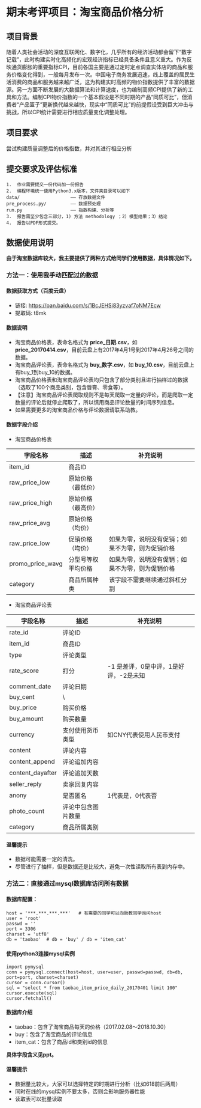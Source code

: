 # 期末考评项目：淘宝商品价格分析

## 项目背景
随着人类社会活动的深度互联网化、数字化，几乎所有的经济活动都会留下“数字记载”，此时构建实时化高频化的宏观经济指标已经具备条件且意义重大。作为反映通货膨胀的重要指标CPI，目前各国主要是通过定时定点调查实体店的商品和服务价格变化得到，一般每月发布一次。中国电子商务发展迅速，线上覆盖的居民生活消费的商品和服务越来越广泛，这为构建实时高频的物价指数提供了丰富的数据源。另一方面不断发展的大数据算法和计算速度，也为编制高频CPI提供了新的工具和方法。编制CPI物价指数的一个基本假设是不同时期的产品“同质可比”，但消费者“产品篮子”更新换代越来越快，现实中“同质可比”的前提假设受到巨大冲击与挑战，所以CPI统计需要进行相应质量变化调整处理。

## 项目要求

尝试构建质量调整后的价格指数，并对其进行相应分析

## 提交要求及评估标准

```
1.	作业需要提交一份代码加一份报告
2.	编程环境统一使用Python3.x版本，文件夹目录可以如下
data/					—— 存放数据文件
pre_process.py/ 		—— 数据预处理
run.py 					—— 指数构建、分析等
3.	报告需至少包含三部分，1) 方法 methodology ；2）模型结果；3）结论
4.	报告以PDF形式提交。
```

## 数据使用说明

**由于淘宝数据库较大，我主要提供了两种方式给同学们使用数据，具体情况如下。**

### 方法一：使用我手动匹配过的数据

#### 数据获取方式（百度云盘）
- 链接: https://pan.baidu.com/s/1BcJEHSi83yzvaf7oNM7Ecw 
- 提取码: t8mk

#### 数据说明
- 淘宝商品价格表，表命名格式为 **price_日期.csv**，如 **price_20170414.csv**，目前云盘上有2017年4月1号到2017年4月26号之间的数据。
- 淘宝商品评论表，表命名格式为 **buy_数字.csv**，如 **buy_10.csv**，目前云盘上有buy_1到buy_10的数据。
- 淘宝商品价格表和淘宝商品评论表均只包含了部分类别且进行抽样过的数据（选取了100个商品类别，包含唇膏、零食等）。
- 【注意】淘宝商品评论表爬取规则不是每天爬取一定量的评论，而是爬取一定数量的评论后就停止爬取了，所以慎用商品评论数量的时间序列信息。
- 如果需要更多的淘宝商品价格与评论数据请联系助教。

#### 数据字段介绍

- 淘宝商品价格表

| 字段名称     | 描述             | 补充说明                                     |
| ---------------- | ------------------ | ------------------------------------------------ |
| item_id          | 商品ID           |                                                  |
| raw_price_low    | 原始价格（最低价） |                                                  |
| raw_price_high   | 原始价格（最高价） |                                                  |
| raw_price_avg    | 原始价格（均价） |                                                  |
| raw_price_low    | 促销价格（均价） | 如果为零，说明没有促销；如果不为零，则为促销价格 |
| promo_price_wavg | 分型号等权平均价格 | 如果为零，说明没有促销；如果不为零，则为促销价格 |
| category         | 商品所属种类 | 该字段不需要继续通过斜杠分割       |

- 淘宝商品评论表

| 字段名称     | 描述             | 补充说明            |
| ---------------- | ------------------ | ----------------------- |
| rate_id          | 评论ID           |                         |
| item_id          | 商品ID           |                         |
| type             | 评论类型       |                         |
| rate_score       | 打分           |-1 是差评，0是中评，1是好评，-2是未知|
| comment_date     | 评论日期       |                         |
| buy_cent         | \                  |                         |
| buy_price        | 购买价格       |                         |
| buy_amount       | 购买数量       |                         |
| currency         | 支付使用货币类型 | 如CNY代表使用人民币支付 |
| content          | 评论内容       |                         |
| content_append   | 评论追加内容 |                         |
| content_dayafter | 评论追加天数 |                         |
| seller_reply     | 卖家回复内容 |                         |
| anony            | 是否匿名       | 1代表是，0代表否 |
| photo_count      | 评论中包含图片数量 |                         |
| category         | 商品所属类别 |                         |

#### 温馨提示
- 数据可能需要一定的清洗。
- 尽管进行了抽样，但是数据还是比较大，避免一次性读取所有表到内存中。


### 方法二：直接通过mysql数据库访问所有数据

#### 数据库配置：

```
host = '***.***.***.***'   # 有需要的同学可以向助教同学询问host
user = 'root'
passwd = ''
port = 3306
charset = 'utf8'
db = 'taobao'  # db = 'buy' / db = 'item_cat'
```

#### 使用python3连接mysql实例

```
import pymysql
conn = pymysql.connect(host=host, user=user, passwd=passwd, db=db, port=port, charset=charset)
cursor = conn.cursor()
sql = "select * from taobao_item_price_daily_20170401 limit 100"
cursor.execute(sql)
cursor.fetchall()
```

#### 数据库介绍

- taobao：包含了淘宝商品每天的价格（2017.02.08～2018.10.30）
- buy：包含了淘宝商品的评论信息
- item_cat：包含了商品id和类别id的信息

**具体字段含义见ppt。**

#### 温馨提示
- 数据量比较大，大家可以选择特定的时期进行分析（比如618前后两周）
- 同时在线的mysql实例不要太多，否则会影响服务器性能
- 读取表可以批量读取